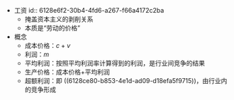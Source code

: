 - 工资
  id:: 6128e6f2-30b4-4fd6-a267-f66a4172c2ba
	- 掩盖资本主义的剥削关系
	- 本质是“劳动的价格”
- 概念
	- 成本价格：$c + v$
	- 利润：$m$
	- 平均利润：按照平均利润率计算得到的利润，是行业间竞争的结果
	- 生产价格：成本价格$+$平均利润
	- 超额利润：即 ((6128ce80-b853-4e1d-ad09-d18efa5f9715))，由行业内的竞争形成